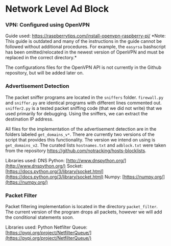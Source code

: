 
# Network Level Ad Block

### VPN: Configured using OpenVPN
Guide used: https://raspberrytips.com/install-openvpn-raspberry-pi/
\*Note: This guide is outdated and many of the instructions in the guide cannot be followed without additional procedures. For example, the `easyrsa` bashscript has been omitted/relocated in the newest version of OpenVPN and must be replaced in the correct directory.*

The configurations files for the OpenVPN API is not currently in the Github repository, but will be added later on. 

### Advertisement Detection
The packet sniffer programs are located in the `sniffers` folder. `firewall.py` and `sniffer.py` are identical programs with different lines commented out. `sniffer2.py` is a tested packet sniffing code (that we did not write) that we used primarily for debugging. Using the sniffers, we can extract the destination IP address.

All files for the implementation of the advertisement detection are in the folders labeled `get_domains_v*`. There are currently two versions of the script that provides this functionality. The version we intend on using is `get_domains_v2`.  The curated lists `hostnames.txt` and `adblock.txt` were taken from the repository https://github.com/notracking/hosts-blocklists. 

Libraries used: 
DNS Python: [http://www.dnspython.org/](http://www.dnspython.org/)
Socket: [https://docs.python.org/3/library/socket.html](https://docs.python.org/3/library/socket.html)
Numpy: [https://numpy.org/](https://numpy.org/)

### Packet Filter 
Packet filtering implementation is located in the directory `packet_filter`. The current version of the program drops all packets, however we will add the conditional statements soon. 

Libraries used: 
Python Netfilter Queue: [https://pypi.org/project/NetfilterQueue/](https://pypi.org/project/NetfilterQueue/)

